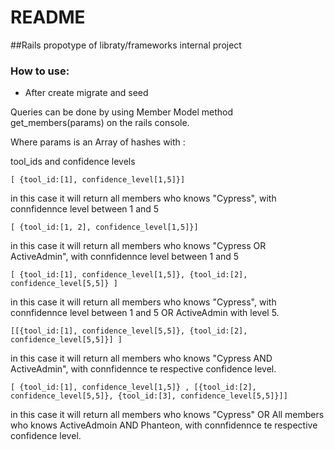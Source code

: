 # README

##Rails propotype of libraty/frameworks internal project

### How to use:

- After create migrate and seed

Queries can be done by using Member Model method get_members(params) on the rails console.

Where params is an Array of hashes with :

tool_ids and confidence levels

````
[ {tool_id:[1], confidence_level[1,5]}]
````

in this case it will return all members who knows "Cypress", with connfidennce level between 1 and 5

````
[ {tool_id:[1, 2], confidence_level[1,5]}]
````
in this case it will return all members who knows "Cypress OR ActiveAdmin", with connfidennce level between 1 and 5

````
[ {tool_id:[1], confidence_level[1,5]}, {tool_id:[2], confidence_level[5,5]} ]
````

in this case it will return all members who knows "Cypress", with connfidennce level between 1 and 5 OR ActiveAdmin with level 5.

````
[[{tool_id:[1], confidence_level[5,5]}, {tool_id:[2], confidence_level[5,5]}] ]
````

in this case it will return all members who knows "Cypress AND ActiveAdmin", with connfidennce te respective confidence level.

````
[ {tool_id:[1], confidence_level[1,5]} , [{tool_id:[2], confidence_level[5,5]}, {tool_id:[3], confidence_level[5,5]}]]
````

in this case it will return all members who knows "Cypress" OR All members who knows ActiveAdmoin AND Phanteon, with connfidennce te respective confidence level.

